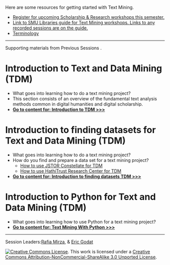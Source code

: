 Here are some resources for getting started with Text Mining. 

* [Register for upcoming Scholarship & Research workshops this semester.](https://libcal.smu.edu/calendar/?cid=-1&t=g&d=0000-00-00&cal=-1&ct=55599&inc=0)
* [Link to SMU Libraries guide for Text Mining workshops. Links to any recorded sessions are on the guide.](https://guides.smu.edu/textmining)
* [Terminology](https://github.com/SouthernMethodistUniversity/introTDM/blob/main/sections/terminology.md)
----

Supporting materials from Previous Sessions . 
# Introduction to Text and Data Mining (TDM)
* What goes into learning how to do a text mining project?
* This section consists of an overview of the fundamental text analysis methods common in digital humanities and digital scholarship.  
* **[Go to content for: Introduction to TDM >>>](https://github.com/SouthernMethodistUniversity/introTDM/blob/main/sections/TDMintro.md)**  

# Introduction to finding datasets for Text and Data Mining (TDM)
* What goes into learning how to do a text mining project?
* How do you find and prepare a data set for a text mining project? 
   * [How to use JSTOR Constellate for TDM](https://github.com/SouthernMethodistUniversity/introTDM/blob/main/sections/Constellate.md)
   * [How to use HathiTrust Research Center for TDM](https://github.com/SouthernMethodistUniversity/introTDM/blob/main/sections/HTRC.md)
* **[Go to content for: Introduction to finding datasets TDM >>>](https://github.com/SouthernMethodistUniversity/introTDM/blob/main/sections/TDMdata.md)** 

#  Introduction to Python for Text and Data Mining (TDM)
* What goes into learning how to use Python for a text mining project?
* **[Go to content for: Text Mining With Python >>>](https://github.com/SouthernMethodistUniversity/pythonintro#text-mining-with-python)** 


-----
Session Leaders:[Rafia Mirza](http://guides.smu.edu/prf.php?account_id=142826/), & [Eric Godat](https://www.smu.edu/Provost/Data-Science-Institute/People) 


[![Creative Commons License](https://licensebuttons.net/l/by-nc-sa/3.0/88x31.png)](https://creativecommons.org/licenses/by-nc-sa/3.0/). This work is licensed under a <a rel="license" href="http://creativecommons.org/licenses/by-nc-sa/3.0/">Creative Commons Attribution-NonCommercial-ShareAlike 3.0 Unported License</a>.



